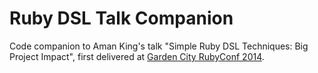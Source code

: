 Ruby DSL Talk Companion
=======================

Code companion to Aman King's talk "Simple Ruby DSL Techniques: Big Project Impact", first delivered at [Garden City RubyConf 2014](http://www.gardencityruby.org/).
